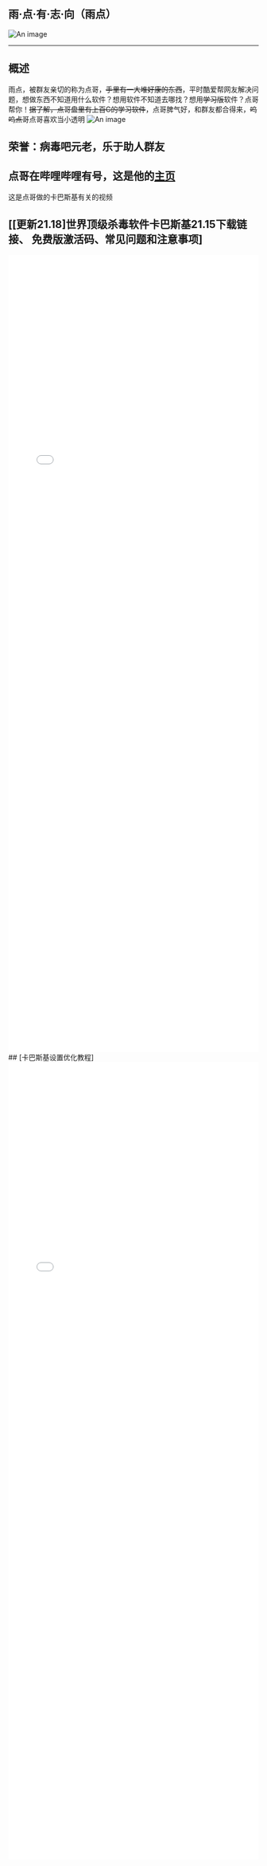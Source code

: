 ## 雨·点·有·志·向（雨点）

![An image](/yudian/yudianhead.jpg)
_________________
## 概述
雨点，被群友亲切的称为点哥，~~手里有一大堆好康的东西~~，平时酷爱帮网友解决问题，想做东西不知道用什么软件？想用软件不知道去哪找？想用~~学习版~~软件？点哥帮你！~~据了解，点哥盘里有上百G的学习软件~~，点哥脾气好，和群友都合得来，~~呜呜点哥~~点哥喜欢当小透明
![An image](/yudian/yudian.png)
## 荣誉：病毒吧元老，乐于助人群友
## 点哥在哔哩哔哩有号，这是他的[主页](https://space.bilibili.com/153023214)
这是点哥做的卡巴斯基有关的视频
## [[更新21.18]世界顶级杀毒软件卡巴斯基21.15下载链接、 免费版激活码、常见问题和注意事项]
<iframe src="//player.bilibili.com/player.html?isOutside=true&aid=965212387&bvid=BV1yp4y1Z7jG&cid=1379008571&p=1" scrolling="no" border="0" frameborder="no" framespacing="0" allowfullscreen="true" style="width:100%;height:40vh;"></iframe>
## [卡巴斯基设置优化教程]
<iframe src="//player.bilibili.com/player.html?isOutside=true&aid=367895962&bvid=BV1o94y1F798&cid=1386230513&p=1" scrolling="no" border="0" frameborder="no" framespacing="0" allowfullscreen="true" style="width:100%;height:40vh;"></iframe>

